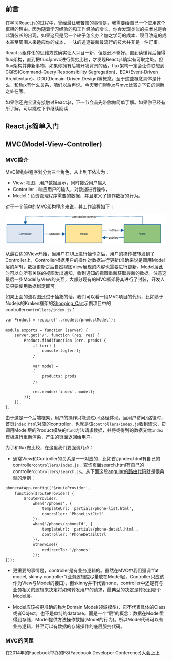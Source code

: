 

## 前言

在学习React.js的过程中，曾经最让我苦恼的事情是，我需要给自己一个使用这个框架的理由。因为随着学习经验的和工作经验的增长，你会发现类似的技术总是会此消彼长的出现，如果这只是另一个轮子怎么办？加之学习的成本、项目改造的成本甚至周围人来适应你的成本，一味的追逐最新最流行的技术并非是一件好事。

React.js组件化的思维方式确实让人耳目一新，但是还不够好。直到读懂背后懂得flux架构，直到把flux与mvc进行优劣比较，才发现React.js确实有可取之处。但flux架构并非新事物，如果你拥有后端开发背景的话，flux架构一定会让你联想到CQRS(Command-Query Responsibility Segregation)、EDA(Event-Driven Architecture)、DDD(Domain-Driven Design)等概念。至于这些概念具体是什么，和flux有什么关系，咱们以后再说。今天我们聊flux与mvc比较之下它的创新之处在哪。

如果你还完全没有接触过React.js，下一节会首先带你做简单了解。如果你已经有所了解，可以跳过下节继续阅读

## React.js简单入门

## MVC(Model-View-Controller)

### MVC简介

MVC架构讲程序划分为三个角色，从上到下依次为：
- View: 视图，用户数据展示，同时接受用户输入
- Contorller：响应用户的输入，对数据进行操作，
- Model：负责管理程序需要的数据，并且定义了操作数据的行为。

对于一个简单的MVC架构程序来说，其工作流程如下：

![mvc-simple](./images/mvc-vs-flux/mvc-simple.png)

从最右边的View开始，当用户在UI上进行操作之后，用户的操作被转发到了Controller上，Controller根据用户的操作对数据进行更新(准确来说是调用Model层的API)，数据更新之后自然视图View展现的内容也需要进行更新。Model层此时可以向所有关联的视图发出通知，收到通知的视图重新获取最新的数据。注意这最后一步Model与View的交互，大部分现有的MVC框架将其进行了封装，开发人员只要使用数据绑定即可。

如果上面的流程图还过于抽象的话，我们可以看一段MVC项目的代码，比如基于Nodejs的Kraken框架的[Shopping_Cart](https://github.com/lmarkus/Kraken_Example_Shopping_Cart)示例项目中的controller`controllers/index.js`：

```
var Product = require('../models/productModel');

module.exports = function (server) {
    server.get('/', function (req, res) {
        Product.find(function (err, prods) {
            if (err) {
                console.log(err);
            }

            var model =
            {
                products: prods
            };

            res.render('index', model);
        });
    });
};
```

由于这是一个后端框架，用户的操作只能通过url路径体现。当用户访问`/`路径时，首页`index.html`对应的controller，也就是该`controllers/index.js`收到请求，它调用Model层的Product模块的`find`方法请求数据，并将或得到的数据交给`index`模板进行重新渲染，产生的页面返回给用户。

为了和flux做比较，在这里我们要强调几点：

- 通常View和Controller的关系是一一对应的，比如首页index.html有自己的controller`controllers/index.js`，查询页面search.html有自己的controller`controllers/search.js`。从下面这段[angular的路由代码](https://docs.angularjs.org/tutorial/step_07#the-app-module)就是很典型的示例：

```
phonecatApp.config(['$routeProvider',
  	function($routeProvider) {
    	$routeProvider.
      		when('/phones', {
        		templateUrl: 'partials/phone-list.html',
        		controller: 'PhoneListCtrl'
      		}).
      		when('/phones/:phoneId', {
        		templateUrl: 'partials/phone-detail.html',
        		controller: 'PhoneDetailCtrl'
      		}).
      		otherwise({
        		redirectTo: '/phones'
      		});
}]);
```

- 更重要的事情是，controller是有业务逻辑的。虽然在MVC中我们强调"fat model, skinny controller"(业务逻辑应尽量放在Model层，Controller只应该作为View与Model的接口)，但skinny并不代表none，controller中还是有与业务相关的逻辑来决定将如何转发用户的请求，最典型的决定是转发到哪个Model层。

- Model应该被更准确的称为Domain Model(领域模型)，它不代表具体的Class或者Object，也不是单纯的databse。而是一个“层”的概念：数据在Model里得到存储，Model提供方法操作数据(Model的行为)。所以Model代码可以有业务逻辑，甚至可以有数据的存储操作的底层服务代码。

### MVC的问题


在2014年的Facebook举办的F8(Facebook Developer Conference)大会上上


